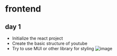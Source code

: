 # frontend 
## day 1
- Initialize the react project
- Create the basic structure of youtube 
- Try to use MUI or other library for styling 
![image](https://github.com/user-attachments/assets/7508e4ec-4077-4c87-a285-8c07e932a131)

